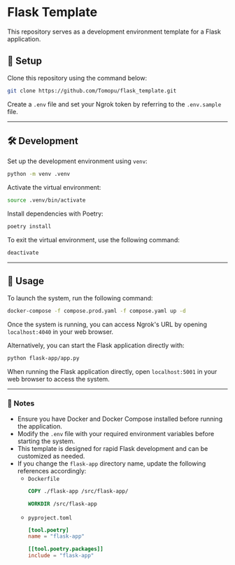 # Flask Template

This repository serves as a development environment template for a Flask application.

## 🚀 Setup
Clone this repository using the command below:

```bash
git clone https://github.com/Tomopu/flask_template.git
```

Create a `.env` file and set your Ngrok token by referring to the `.env.sample` file.

---

## 🛠 Development

Set up the development environment using `venv`:

```bash
python -m venv .venv
```

Activate the virtual environment:

```bash
source .venv/bin/activate
```

Install dependencies with Poetry:

```bash
poetry install
```

To exit the virtual environment, use the following command:

```bash
deactivate
```

---

## 📌 Usage

To launch the system, run the following command:

```bash
docker-compose -f compose.prod.yaml -f compose.yaml up -d
```

Once the system is running, you can access Ngrok's URL by opening `localhost:4040` in your web browser.

Alternatively, you can start the Flask application directly with:
```bash
python flask-app/app.py
```
When running the Flask application directly, open `localhost:5001` in your web browser to access the system.

---

### 🎯 Notes
- Ensure you have Docker and Docker Compose installed before running the application.
- Modify the `.env` file with your required environment variables before starting the system.
- This template is designed for rapid Flask development and can be customized as needed.
- If you change the `flask-app` directory name, update the following references accordingly:
  - `Dockerfile`
    ```dockerfile
    COPY ./flask-app /src/flask-app/
    ```
    ```dockerfile
    WORKDIR /src/flask-app
    ```
  - `pyproject.toml`
    ```toml
    [tool.poetry]
    name = "flask-app"
    ```
    ```toml
    [[tool.poetry.packages]]
    include = "flask-app"
    ```

